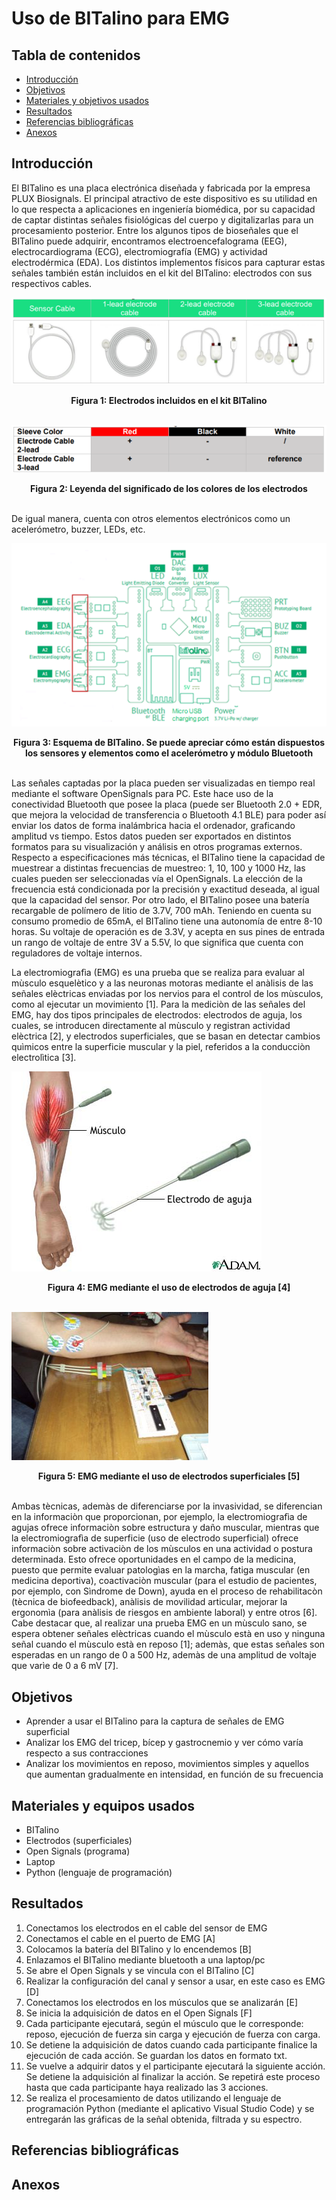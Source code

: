 # Uso de BITalino para EMG

## Tabla de contenidos

* [Introducción](#introducción)
* [Objetivos](#objetivos)
* [Materiales y objetivos usados](#materiales-y-equipos-usados)
* [Resultados](#resultados)
* [Referencias bibliográficas](#referencias-bibliográficas)
* [Anexos](#anexos)
  
## Introducción
El BITalino es una placa electrónica diseñada y fabricada por la empresa PLUX Biosignals. El principal atractivo de este dispositivo es su utilidad en lo que respecta a aplicaciones en ingeniería biomédica, por su capacidad de captar distintas señales fisiológicas del cuerpo y digitalizarlas para un procesamiento posterior. Entre los algunos tipos de bioseñales que el BITalino puede adquirir, encontramos electroencefalograma (EEG), electrocardiograma (ECG), electromiografía (EMG) y actividad electrodérmica (EDA). Los distintos implementos físicos para capturar estas señales también están incluidos en el kit del BITalino: electrodos con sus respectivos cables. 


![kit de bitalino](imagenes/figura1.png) 
<center><b>
Figura 1: Electrodos incluidos en el kit BITalino
</b></center>
<br>

![leyendo bitalino](imagenes/figura2.png)
<center>
<b>
Figura 2: Leyenda del significado de los colores de los electrodos
</b>
</center> <br>

De igual manera, cuenta con otros elementos electrónicos como un acelerómetro, buzzer, LEDs, etc.

![esquema bitalino](imagenes/figura3.png)
<center>
<b>
Figura 3: Esquema de BITalino. Se puede apreciar cómo están dispuestos los sensores y elementos como el acelerómetro y módulo Bluetooth
</b>
</center> <br>

Las señales captadas por la placa pueden ser visualizadas en tiempo real mediante el software OpenSignals para PC. Este hace uso de la conectividad Bluetooth que posee la placa (puede ser Bluetooth 2.0 + EDR, que mejora la velocidad de transferencia o Bluetooth 4.1 BLE) para poder así enviar los datos de forma inalámbrica hacia el ordenador, graficando amplitud vs tiempo. Estos datos pueden ser exportados en distintos formatos para su visualización y análisis en otros programas externos. Respecto a especificaciones más técnicas, el BITalino tiene la capacidad de muestrear a distintas frecuencias de muestreo: 1, 10, 100 y 1000 Hz, las cuales pueden ser seleccionadas vía el OpenSignals. La elección de la frecuencia está condicionada por la precisión y exactitud deseada, al igual que la capacidad del sensor. Por otro lado, el BITalino posee una batería recargable de polímero de litio de  3.7V, 700 mAh. Teniendo en cuenta su consumo promedio de 65mA, el BITalino tiene una autonomía de entre 8-10 horas. Su voltaje de operación es de 3.3V, y acepta en sus pines de entrada un rango de voltaje de entre 3V a 5.5V, lo que significa que cuenta con reguladores de voltaje internos.

La electromiografìa (EMG) es una prueba que se realiza para evaluar al mùsculo esquelètico y a las neuronas motoras mediante el anàlisis de las señales elèctricas enviadas por los nervios para el control de los mùsculos, como al ejecutar un movimiento [1]. Para la mediciòn de las señales del EMG, hay dos tipos principales de electrodos: electrodos de aguja, los cuales, se introducen directamente al mùsculo y registran actividad elèctrica [2], y electrodos superficiales, que se basan en detectar cambios quìmicos entre la superficie muscular y la piel, referidos a la conducciòn electrolìtica [3]. 

![esquema bitalino](imagenes/figura4.jpg)
<center>
<b>
Figura 4: EMG mediante el uso de electrodos de aguja [4]
</b>
</center> <br>

![esquema bitalino](imagenes/figura5.jpg)
<center>
<b>
Figura 5: EMG mediante el uso de electrodos superficiales [5]
</b>
</center> <br>

Ambas tècnicas, ademàs de diferenciarse por la invasividad, se diferencian en la informaciòn que proporcionan, por ejemplo, la electromiografìa de agujas ofrece informaciòn sobre estructura y daño muscular, mientras que la electromiografìa de superficie (uso de electrodo superficial) ofrece informaciòn sobre activaciòn de los mùsculos en una actividad o postura determinada. Esto ofrece oportunidades en el campo de la medicina, puesto que permite evaluar patologìas en la marcha, fatiga muscular (en medicina deportiva), coactivaciòn muscular (para el estudio de pacientes, por ejemplo, con Sìndrome de Down), ayuda en el proceso de rehabilitacòn (tècnica de biofeedback), anàlisis de movilidad articular, mejorar la ergonomìa (para anàlisis de riesgos en ambiente laboral) y entre otros [6]. Cabe destacar que, al realizar una prueba EMG en un mùsculo sano, se espera obtener señales elèctricas cuando el mùsculo està en uso y ninguna señal cuando el mùsculo està en reposo [1]; ademàs, que estas señales son esperadas en un rango de 0 a 500 Hz, ademàs de una amplitud de voltaje que varìe de 0 a 6 mV [7].

## Objetivos
* Aprender a usar el BITalino para la captura de señales de EMG superficial
* Analizar los EMG del tricep, bícep y gastrocnemio y ver cómo varía respecto a sus contracciones
* Analizar los movimientos en reposo, movimientos simples y aquellos que aumentan gradualmente en intensidad, en función de su frecuencia 

## Materiales y equipos usados
* BITalino
* Electrodos (superficiales)
* Open Signals (programa)
* Laptop
* Python (lenguaje de programación)

## Resultados
1. Conectamos los electrodos en el cable del sensor de EMG
2. Conectamos el cable en el puerto de EMG [A]
3. Colocamos la batería del BITalino y lo encendemos [B]
4. Enlazamos el BITalino mediante bluetooth a una laptop/pc
5. Se abre el Open Signals y se vincula con el BITalino [C]
6. Realizar la configuración del canal y sensor a usar, en este caso es EMG [D]
7. Conectamos los electrodos en los músculos que se analizarán [E]
8. Se inicia la adquisición de datos en el Open Signals [F]
9. Cada participante ejecutará, según el músculo que le corresponde: reposo, ejecución de fuerza sin carga y ejecución de fuerza con carga.
10. Se detiene la adquisición de datos cuando cada participante finalice la ejecución de cada acción. Se guardan los datos en formato txt.
11. Se vuelve a adquirir datos y el participante ejecutará la siguiente acción. Se detiene la adquisición al finalizar la acción. Se repetirá este proceso hasta que cada participante haya realizado las 3 acciones.
12. Se realiza el procesamiento de datos utilizando el lenguaje de programación Python (mediante el aplicativo Visual Studio Code) y se entregarán las gráficas de la señal obtenida, filtrada y su espectro.

## Referencias bibliográficas

## Anexos